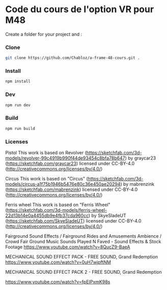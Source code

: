 # Code du cours de l'option VR pour M48

Create a folder for your project and :

### Clone
```sh
git clone https://github.com/Chabloz/a-frame-48-cours.git .
```
### Install
```sh
npm install
```
### Dev
```sh
npm run dev
```
### Build
```sh
npm run build
```

### Licenses
Pistol
This work is based on Revolver (https://sketchfab.com/3d-models/revolver-99c4919b990f44de93454c8bfa78b647) by graycar23 (https://sketchfab.com/graycar23) licensed under CC-BY-4.0 (http://creativecommons.org/licenses/by/4.0/)

Circus
This work is based on "Circus" (https://sketchfab.com/3d-models/circus-a1f75b1946b5476e80c36e450ae20294) by mabrenzink (https://sketchfab.com/mabrenzink) licensed under CC-BY-4.0 (http://creativecommons.org/licenses/by/4.0/)

Ferris wheel
This work is based on "Ferris Wheel" (https://sketchfab.com/3d-models/ferris-wheel-22d13b14e0a4455db9e4fb37cda960cc) by SkyeSladeUT (https://sketchfab.com/SkyeSladeUT) licensed under CC-BY-4.0 (http://creativecommons.org/licenses/by/4.0/)

Fairground Sound Effects / Fairground Rides and Amusements Ambience / Crowd Fair Ground Music Sounds
Played N Faved - Sound Effects & Stock Footage
https://www.youtube.com/watch?v=8QucZ9-BaeA 

MECHANICAL SOUND EFFECT PACK - FREE SOUND, 
Grand Redemption
https://www.youtube.com/watch?v=0uH7wjpftNM

MECHANICAL SOUND EFFECT PACK 2 - FREE SOUND,
Grand Redemption

https://www.youtube.com/watch?v=fpEIPxmK98s 

